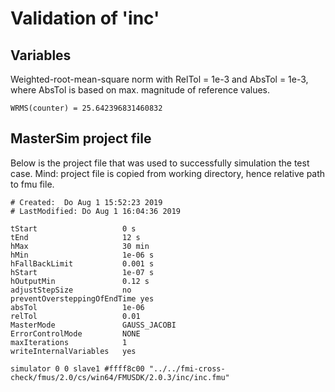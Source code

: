 # Validation of 'inc'

## Variables
Weighted-root-mean-square norm with RelTol = 1e-3 and AbsTol = 1e-3, where
AbsTol is based on max. magnitude of reference values.

```
WRMS(counter) = 25.642396831460832
```

## MasterSim project file

Below is the project file that was used to successfully simulation the test case.
Mind: project file is copied from working directory, hence relative path to fmu file.

```
# Created:	Do Aug 1 15:52:23 2019
# LastModified:	Do Aug 1 16:04:36 2019

tStart                   0 s
tEnd                     12 s
hMax                     30 min
hMin                     1e-06 s
hFallBackLimit           0.001 s
hStart                   1e-07 s
hOutputMin               0.12 s
adjustStepSize           no
preventOversteppingOfEndTime yes
absTol                   1e-06
relTol                   0.01
MasterMode               GAUSS_JACOBI
ErrorControlMode         NONE
maxIterations            1
writeInternalVariables   yes

simulator 0 0 slave1 #ffff8c00 "../../fmi-cross-check/fmus/2.0/cs/win64/FMUSDK/2.0.3/inc/inc.fmu"


```

